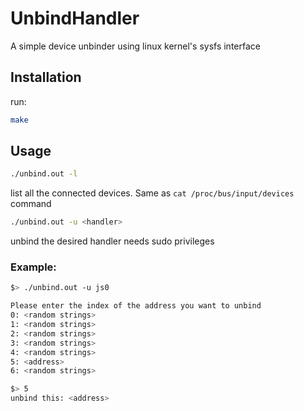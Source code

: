# UnbindHandler
A simple device unbinder using linux kernel's sysfs interface

## Installation
run:
```bash
make
```
## Usage
```bash
./unbind.out -l
```
list all the connected devices. Same as `cat /proc/bus/input/devices` command

```bash
./unbind.out -u <handler>
```
unbind the desired handler needs sudo privileges

### Example:
```bash
$> ./unbind.out -u js0

Please enter the index of the address you want to unbind
0: <random strings>
1: <random strings>
2: <random strings>
3: <random strings>
4: <random strings>
5: <address>
6: <random strings>

$> 5
unbind this: <address>
```
